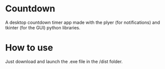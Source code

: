 # Countdown
A desktop countdown timer app made with the plyer (for notifications) and tkinter (for the GUI) python libraries.

# How to use
Just download and launch the .exe file in the /dist folder.
